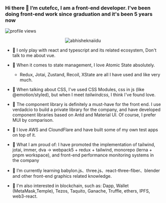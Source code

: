 ### Hi there  🚀  I’m cutefcc, I am a front-end developer. I've been doing front-end work since graduation and it's been 5 years now

<img src="https://gpvc.arturio.dev/cutefcc" alt="profile views">


<p align="center"> <img src="https://github-readme-stats.vercel.app/api?username=cutefcc&show_icons=true&theme=gotham" alt="abhisheknaiidu" />

- 🐛 I only play with react and typescript and its related ecosystem, Don't talk to me about vue.

- 🦗 When it comes to state management, I love Atomic State absolutely. 
  - Redux, Jotai, Zustand, Recoil, XState are all I have used and like very much.
  
- 🦐 When talking about CSS, I've used CSS Modules, css in js (like @emotion/styled), but when I meet *tailwindcss*, I think I've found love.

- 🐔 The component library is definitely a must-have for the front end. I use verdadcio to build a private library for the company, and have developed component libraries based on Antd and Material UI. Of course, I prefer MUI by comparison.

- 🐷 I love AWS and CloundFlare and have built some of my own test apps on top of it.

- 🦊 What I am proud of: I have promoted the implementation of tailwind, jotai, immer, dva -> webpack5 + redux + tailwind, monorepo (lerna + pnpm workspace), and front-end performance monitoring systems in the company

- 🌱 I’m currently learning babylon.js、three.js、react-three-fiber、blender and other front-end graphics related knowledge.

- 🍎 I'm also interested in blockchain, such as: Dapp, Wallet (MetaMask,Temple), Tezos, Taquito, Ganache, Truffle, ethers, IPFS, web3-react.
